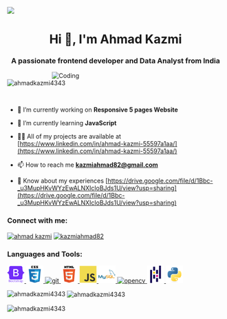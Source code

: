 ![](https://github.com/Ahmadkazmi4343/Ahmadkazmi4343-Ahmadkazmi4343/blob/main/Blue%20Modern%20Technology%20LinkedIn%20Banner.png)
<h1 align="center">Hi 👋, I'm Ahmad Kazmi</h1>

<h3 align="center">A passionate frontend developer and Data Analyst from India</h3>
<img align="right" alt="Coding" width="400" src="https://camo.githubusercontent.com/15857bd385b12298e036391e6b9644e481eb0903f46311126cb5f571df2b3686/68747470733a2f2f77686f736172676879612e6e65746c6966792e6170702f636f6e74656e742f67697068792e676966">

<p align="left"> <img src="https://komarev.com/ghpvc/?username=ahmadkazmi4343&label=Profile%20views&color=0e75b6&style=flat" alt="ahmadkazmi4343" /> </p>

<p align="left"> <a href="https://twitter.com/" target="blank"><img src="https://img.shields.io/twitter/follow/?logo=twitter&style=for-the-badge" alt="" /></a> </p>

- 🔭 I’m currently working on **Responsive 5 pages Website**

- 🌱 I’m currently learning **JavaScript**

- 👨‍💻 All of my projects are available at [https://www.linkedin.com/in/ahmad-kazmi-55597a1aa/](https://www.linkedin.com/in/ahmad-kazmi-55597a1aa/)

- 📫 How to reach me **kazmiahmad82@gmail.com**

- 📄 Know about my experiences [https://drive.google.com/file/d/1Bbc-_u3MupHKvWYzEwALNXIcloBJds1U/view?usp=sharing](https://drive.google.com/file/d/1Bbc-_u3MupHKvWYzEwALNXIcloBJds1U/view?usp=sharing)

<h3 align="left">Connect with me:</h3>
<p align="left">
<a href="https://linkedin.com/in/ahmad kazmi" target="blank"><img align="center" src="https://raw.githubusercontent.com/rahuldkjain/github-profile-readme-generator/master/src/images/icons/Social/linked-in-alt.svg" alt="ahmad kazmi" height="30" width="40" /></a>
<a href="https://auth.geeksforgeeks.org/user/kazmiahmad82" target="blank"><img align="center" src="https://raw.githubusercontent.com/rahuldkjain/github-profile-readme-generator/master/src/images/icons/Social/geeks-for-geeks.svg" alt="kazmiahmad82" height="30" width="40" /></a>
</p>

<h3 align="left">Languages and Tools:</h3>
<p align="left"> <a href="https://getbootstrap.com" target="_blank" rel="noreferrer"> <img src="https://raw.githubusercontent.com/devicons/devicon/master/icons/bootstrap/bootstrap-plain-wordmark.svg" alt="bootstrap" width="40" height="40"/> </a> <a href="https://www.w3schools.com/css/" target="_blank" rel="noreferrer"> <img src="https://raw.githubusercontent.com/devicons/devicon/master/icons/css3/css3-original-wordmark.svg" alt="css3" width="40" height="40"/> </a> <a href="https://git-scm.com/" target="_blank" rel="noreferrer"> <img src="https://www.vectorlogo.zone/logos/git-scm/git-scm-icon.svg" alt="git" width="40" height="40"/> </a> <a href="https://www.w3.org/html/" target="_blank" rel="noreferrer"> <img src="https://raw.githubusercontent.com/devicons/devicon/master/icons/html5/html5-original-wordmark.svg" alt="html5" width="40" height="40"/> </a> <a href="https://developer.mozilla.org/en-US/docs/Web/JavaScript" target="_blank" rel="noreferrer"> <img src="https://raw.githubusercontent.com/devicons/devicon/master/icons/javascript/javascript-original.svg" alt="javascript" width="40" height="40"/> </a> <a href="https://www.mysql.com/" target="_blank" rel="noreferrer"> <img src="https://raw.githubusercontent.com/devicons/devicon/master/icons/mysql/mysql-original-wordmark.svg" alt="mysql" width="40" height="40"/> </a> <a href="https://opencv.org/" target="_blank" rel="noreferrer"> <img src="https://www.vectorlogo.zone/logos/opencv/opencv-icon.svg" alt="opencv" width="40" height="40"/> </a> <a href="https://pandas.pydata.org/" target="_blank" rel="noreferrer"> <img src="https://raw.githubusercontent.com/devicons/devicon/2ae2a900d2f041da66e950e4d48052658d850630/icons/pandas/pandas-original.svg" alt="pandas" width="40" height="40"/> </a> <a href="https://www.python.org" target="_blank" rel="noreferrer"> <img src="https://raw.githubusercontent.com/devicons/devicon/master/icons/python/python-original.svg" alt="python" width="40" height="40"/> </a> </p>

<p><img align="left" src="https://github-readme-stats.vercel.app/api/top-langs?username=ahmadkazmi4343&show_icons=true&locale=en&layout=compact" alt="ahmadkazmi4343" /></p>

<p>&nbsp;<img align="center" src="https://github-readme-stats.vercel.app/api?username=ahmadkazmi4343&show_icons=true&locale=en" alt="ahmadkazmi4343" /></p>

<p><img align="center" src="https://github-readme-streak-stats.herokuapp.com/?user=ahmadkazmi4343&" alt="ahmadkazmi4343" /></p>
